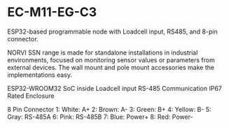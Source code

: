 # EC-M11-EG-C3
ESP32-based programmable node with Loadcell input, RS485, and 8-pin connector.

NORVI SSN range is made for standalone installations in industrial environments, focused on monitoring sensor values or parameters from external devices. 
The wall mount and pole mount accessories make the implementations easy.

ESP32-WROOM32 SoC inside
Loadcell input
RS-485 Communication
IP67 Rated Enclosure

8 Pin Connector
1:   White:   A+
2:   Brown:   A-
3:   Green:   B+
4:   Yellow:  B-
5:   Gray:    RS-485A
6:   Pink:    RS-485B
7:   Blue:    Power+
8:   Red:     Power-
